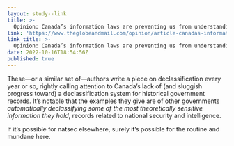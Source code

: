 ```yaml
---
layout: study--link
title: >-
  Opinion: Canada’s information laws are preventing us from understanding our own history - The Globe and Mail
link: 'https://www.theglobeandmail.com/opinion/article-canadas-information-laws-are-preventing-us-from-understanding-our-own/'
link_title: >-
  Opinion: Canada’s information laws are preventing us from understanding our own history - The Globe and Mail
date: 2022-10-16T18:54:56Z
published: true
---
```

These—or a similar set of—authors write a piece on declassification every year or so, rightly calling attention to Canada’s lack of (and sluggish progress toward) a declassification system for historical government records. It’s notable that the examples they give are of other governments *automatically declassifying some of the most theoretically sensitive information they hold*, records related to national security and intelligence.

If it’s possible for natsec elsewhere, surely it’s possible for the routine and mundane here.
